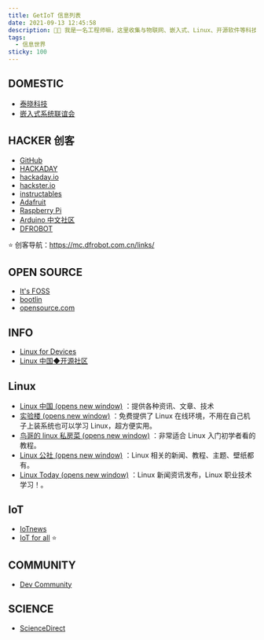 ```yaml
---
title: GetIoT 信息列表
date: 2021-09-13 12:45:58
description: 👨‍🔧 我是一名工程师嘛，这里收集与物联网、嵌入式、Linux、开源软件等科技行业相关的资讯列表。
tags:
  - 信息世界
sticky: 100
---
```




## DOMESTIC

- [泰晓科技](https://tinylab.org)
- [嵌入式系统联谊会](https://www.esbf.org)



## HACKER 创客

- [GitHub](https://github.com)
- [HACKADAY](https://hackaday.com)
- [hackaday.io](https://hackaday.io)
- [hackster.io](https://www.hackster.io)
- [instructables](https://www.instructables.com)
- [Adafruit](https://www.adafruit.com)
- [Raspberry Pi](https://www.raspberrypi.org)
- [Arduino 中文社区](https://www.arduino.cn)
- [DFROBOT](https://www.dfrobot.com.cn)

:star: 创客导航：<https://mc.dfrobot.com.cn/links/>

## OPEN SOURCE

- [It's FOSS](https://itsfoss.com)
- [bootlin](https://bootlin.com)
- [opensource.com](https://opensource.com)



## INFO

- [Linux for Devices](https://www.linuxfordevices.com)
- [Linux 中国◆开源社区](https://linux.cn/)



## Linux

- [Linux 中国 (opens new window)](https://linux.cn/) ：提供各种资讯、文章、技术
- [实验楼 (opens new window)](https://www.shiyanlou.com/) ：免费提供了 Linux 在线环境，不用在自己机子上装系统也可以学习 Linux，超方便实用。
- [鸟哥的 linux 私房菜 (opens new window)](http://linux.vbird.org/) ：非常适合 Linux 入门初学者看的教程。
- [Linux 公社 (opens new window)](http://www.linuxidc.com/) ：Linux 相关的新闻、教程、主题、壁纸都有。
- [Linux Today (opens new window)](http://www.linuxde.net/) ：Linux 新闻资讯发布，Linux 职业技术学习！。



## IoT

- [IoTnews](https://iottechnews.com)
- [IoT for all](https://www.iotforall.com) :star:



## COMMUNITY

- [Dev Community](https://dev.to)



## SCIENCE

- [ScienceDirect](https://www.sciencedirect.com)

